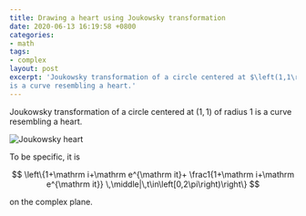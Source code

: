 ```yaml
---
title: Drawing a heart using Joukowsky transformation
date: 2020-06-13 16:19:58 +0800
categories:
- math
tags:
- complex
layout: post
excerpt: 'Joukowsky transformation of a circle centered at $\left(1,1\right)$ of radius $1$
is a curve resembling a heart.'
---
```


Joukowsky transformation of a circle centered at $\left(1,1\right)$ of radius $1$
is a curve resembling a heart.

![Joukowsky heart](/assets/images/joukowsky_heart.png)

To be specific, it is

$$
    \left\{1+\mathrm i+\mathrm e^{\mathrm it}+
    \frac1{1+\mathrm i+\mathrm e^{\mathrm it}}
    \,\middle|\,t\in\left[0,2\pi\right)\right\}
$$

on the complex plane.

